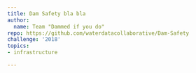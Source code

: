 ```yaml
---
title: Dam Safety bla bla
author:
  name: Team "Dammed if you do"
repo: https://github.com/waterdatacollaborative/Dam-Safety
challenge: '2018'
topics:
- infrastructure

---
```




